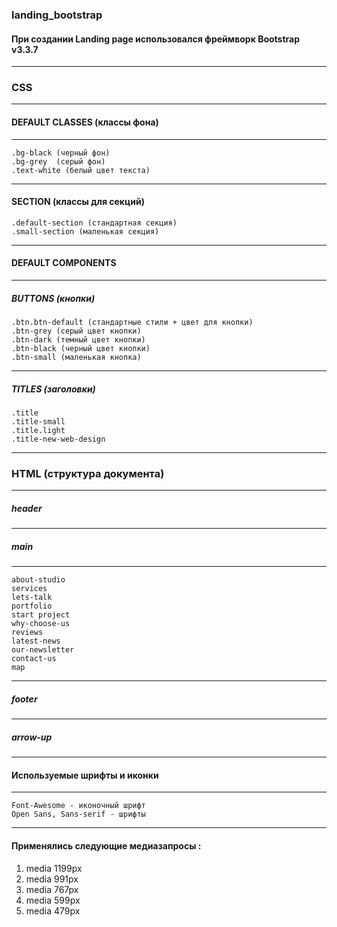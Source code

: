 ### landing_bootstrap
#### При создании Landing page  использовался фреймворк Bootstrap v3.3.7
---
### СSS
---
#### DEFAULT CLASSES (классы фона)
---
    .bg-black (черный фон)
    .bg-grey  (серый фон)
    .text-white (белый цвет текста)
---
#### SECTION (классы для секций)
    .default-section (стандартная секция)
    .small-section (маленькая секция)
---
#### DEFAULT COMPONENTS 
---
##### BUTTONS (кнопки)
    .btn.btn-default (стандартные стили + цвет для кнопки)
    .btn-grey (серый цвет кнопки)
    .btn-dark (темный цвет кнопки)
    .btn-black (черный цвет кнопки)
    .btn-small (маленькая кнопка)
---
##### TITLES (заголовки)
    .title
    .title-small
    .title.light
    .title-new-web-design
---  

### HTML (cтруктура документа)
---
##### header
---
##### main 
---
    about-studio
    services
    lets-talk
    portfolio
    start project
    why-choose-us
    reviews
    latest-news
    our-newsletter
    contact-us
    map
---
##### footer
---
##### arrow-up
---
#### Используемые шрифты и иконки
---
    Font-Awesome - иконочный шрифт
    Open Sans, Sans-serif - шрифты
---
#### Применялись следующие медиазапросы :
1. media 1199px 
2. media 991px 
3. media 767px 
4. media 599px 
5. media 479px 
